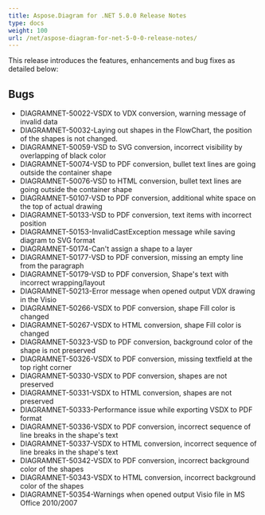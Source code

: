 ```yaml
---
title: Aspose.Diagram for .NET 5.0.0 Release Notes
type: docs
weight: 100
url: /net/aspose-diagram-for-net-5-0-0-release-notes/
---
```


This release introduces the features, enhancements and bug fixes as detailed below:
## **Bugs**
- DIAGRAMNET-50022-VSDX to VDX conversion, warning message of invalid data
- DIAGRAMNET-50032-Laying out shapes in the FlowChart, the position of the shapes is not changed.
- DIAGRAMNET-50059-VSD to SVG conversion, incorrect visibility by overlapping of black color
- DIAGRAMNET-50074-VSD to PDF conversion, bullet text lines are going outside the container shape
- DIAGRAMNET-50076-VSD to HTML conversion, bullet text lines are going outside the container shape
- DIAGRAMNET-50107-VSD to PDF conversion, additional white space on the top of actual drawing
- DIAGRAMNET-50133-VSD to PDF conversion, text items with incorrect position
- DIAGRAMNET-50153-InvalidCastException message while saving diagram to SVG format
- DIAGRAMNET-50174-Can't assign a shape to a layer
- DIAGRAMNET-50177-VSD to PDF conversion, missing an empty line from the paragraph
- DIAGRAMNET-50179-VSD to PDF conversion, Shape's text with incorrect wrapping/layout
- DIAGRAMNET-50213-Error message when opened output VDX drawing in the Visio
- DIAGRAMNET-50266-VSDX to PDF conversion, shape Fill color is changed
- DIAGRAMNET-50267-VSDX to HTML conversion, shape Fill color is changed
- DIAGRAMNET-50323-VSD to PDF conversion, background color of the shape is not preserved
- DIAGRAMNET-50326-VSDX to PDF conversion, missing textfield at the top right corner
- DIAGRAMNET-50330-VSDX to PDF conversion, shapes are not preserved
- DIAGRAMNET-50331-VSDX to HTML conversion, shapes are not preserved
- DIAGRAMNET-50333-Performance issue while exporting VSDX to PDF format
- DIAGRAMNET-50336-VSDX to PDF conversion, incorrect sequence of line breaks in the shape's text
- DIAGRAMNET-50337-VSDX to HTML conversion, incorrect sequence of line breaks in the shape's text
- DIAGRAMNET-50342-VSDX to PDF conversion, incorrect background color of the shapes
- DIAGRAMNET-50343-VSDX to HTML conversion, incorrect background color of the shapes
- DIAGRAMNET-50354-Warnings when opened output Visio file in MS Office 2010/2007
